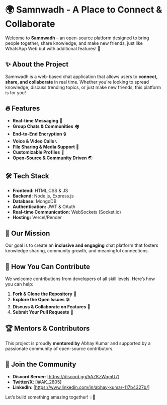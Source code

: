 # 🌍 Samnwadh - A Place to Connect & Collaborate

Welcome to **Samnwadh** – an open-source platform designed to bring people together, share knowledge, and make new friends, just like WhatsApp Web but with additional features! 🚀

## ✨ About the Project
Samnwadh is a web-based chat application that allows users to **connect, share, and collaborate** in real time. Whether you're looking to spread knowledge, discuss trending topics, or just make new friends, this platform is for you!

## 🔥 Features
- **Real-time Messaging** 💬
- **Group Chats & Communities** 🏘️
- **End-to-End Encryption** 🔒
- **Voice & Video Calls** 📞
- **File Sharing & Media Support** 📂
- **Customizable Profiles** 👤
- **Open-Source & Community Driven** 🌏

## 🛠️ Tech Stack
- **Frontend:** HTML,CSS & JS
- **Backend:** Node.js, Express.js
- **Database:** MongoDB
- **Authentication:** JWT & OAuth
- **Real-time Communication:** WebSockets (Socket.io)
- **Hosting:** Vercel/Render

## 🎯 Our Mission
Our goal is to create an **inclusive and engaging** chat platform that fosters knowledge sharing, community growth, and meaningful connections.

## 🤝 How You Can Contribute
We welcome contributions from developers of all skill levels. Here’s how you can help:
1. **Fork & Clone the Repository** 📂
2. **Explore the Open Issues** 🛠️
3. **Discuss & Collaborate on Features** 🤝
4. **Submit Your Pull Requests** 🚀

## 🏆 Mentors & Contributors
This project is proudly **mentored by** Abhay Kumar and supported by a passionate community of open-source contributors.

## 📢 Join the Community
- **Discord Server**: [https://discord.gg/5AZKzWqmU7]
- **Twitter/X**: [@AK_2805]
- **Linkedln**: [https://www.linkedin.com/in/abhay-kumar-117b4327b/]

Let’s build something amazing together! 💡🚀
